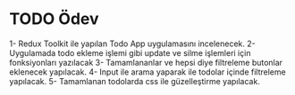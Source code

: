 # TODO Ödev

1- Redux Toolkit ile yapılan Todo App uygulamasını incelenecek.
2- Uygulamada todo ekleme işlemi gibi update ve silme işlemleri için fonksiyonları yazılacak
3- Tamamlananlar ve hepsi diye filtreleme butonlar eklenecek yapılacak.
4- Input ile arama yaparak ile todolar içinde filtreleme yapılacak.
5- Tamamlanan todolarda css ile güzelleştirme yapılacak.
